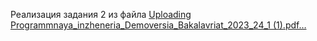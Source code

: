 Реализация задания 2 из файла [Uploading Programmnaya_inzheneria_Demoversia_Bakalavriat_2023_24_1 (1).pdf…]()
